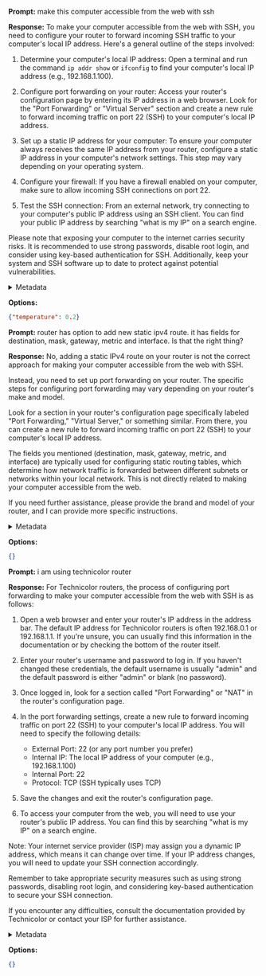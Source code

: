 **Prompt:**
make this computer accessible from the web with ssh


**Response:**
To make your computer accessible from the web with SSH, you need to configure your router to forward incoming SSH traffic to your computer's local IP address. Here's a general outline of the steps involved:

1. Determine your computer's local IP address: Open a terminal and run the command `ip addr show` or `ifconfig` to find your computer's local IP address (e.g., 192.168.1.100).

2. Configure port forwarding on your router: Access your router's configuration page by entering its IP address in a web browser. Look for the "Port Forwarding" or "Virtual Server" section and create a new rule to forward incoming traffic on port 22 (SSH) to your computer's local IP address.

3. Set up a static IP address for your computer: To ensure your computer always receives the same IP address from your router, configure a static IP address in your computer's network settings. This step may vary depending on your operating system.

4. Configure your firewall: If you have a firewall enabled on your computer, make sure to allow incoming SSH connections on port 22.

5. Test the SSH connection: From an external network, try connecting to your computer's public IP address using an SSH client. You can find your public IP address by searching "what is my IP" on a search engine.

Please note that exposing your computer to the internet carries security risks. It is recommended to use strong passwords, disable root login, and consider using key-based authentication for SSH. Additionally, keep your system and SSH software up to date to protect against potential vulnerabilities.

<details><summary>Metadata</summary>

- Duration: 9883 ms
- Datetime: 2023-08-16T09:28:07.599325
- Model: gpt-3.5-turbo-0613

</details>

**Options:**
```json
{"temperature": 0.2}
```

**Prompt:**
router has option to add new static ipv4 route. it has fields for destination, mask, gateway, metric and interface. Is that the right thing?

**Response:**
No, adding a static IPv4 route on your router is not the correct approach for making your computer accessible from the web with SSH. 

Instead, you need to set up port forwarding on your router. The specific steps for configuring port forwarding may vary depending on your router's make and model.

Look for a section in your router's configuration page specifically labeled "Port Forwarding," "Virtual Server," or something similar. From there, you can create a new rule to forward incoming traffic on port 22 (SSH) to your computer's local IP address.

The fields you mentioned (destination, mask, gateway, metric, and interface) are typically used for configuring static routing tables, which determine how network traffic is forwarded between different subnets or networks within your local network. This is not directly related to making your computer accessible from the web.

If you need further assistance, please provide the brand and model of your router, and I can provide more specific instructions.

<details><summary>Metadata</summary>

- Duration: 6323 ms
- Datetime: 2023-08-16T09:29:08.051868
- Model: gpt-3.5-turbo-0613

</details>

**Options:**
```json
{}
```

**Prompt:**
i am using technicolor router

**Response:**
For Technicolor routers, the process of configuring port forwarding to make your computer accessible from the web with SSH is as follows:

1. Open a web browser and enter your router's IP address in the address bar. The default IP address for Technicolor routers is often 192.168.0.1 or 192.168.1.1. If you're unsure, you can usually find this information in the documentation or by checking the bottom of the router itself.

2. Enter your router's username and password to log in. If you haven't changed these credentials, the default username is usually "admin" and the default password is either "admin" or blank (no password).

3. Once logged in, look for a section called "Port Forwarding" or "NAT" in the router's configuration page.

4. In the port forwarding settings, create a new rule to forward incoming traffic on port 22 (SSH) to your computer's local IP address. You will need to specify the following details:
   - External Port: 22 (or any port number you prefer)
   - Internal IP: The local IP address of your computer (e.g., 192.168.1.100)
   - Internal Port: 22
   - Protocol: TCP (SSH typically uses TCP)

5. Save the changes and exit the router's configuration page.

6. To access your computer from the web, you will need to use your router's public IP address. You can find this by searching "what is my IP" on a search engine. 

Note: Your internet service provider (ISP) may assign you a dynamic IP address, which means it can change over time. If your IP address changes, you will need to update your SSH connection accordingly.

Remember to take appropriate security measures such as using strong passwords, disabling root login, and considering key-based authentication to secure your SSH connection.

If you encounter any difficulties, consult the documentation provided by Technicolor or contact your ISP for further assistance.

<details><summary>Metadata</summary>

- Duration: 14157 ms
- Datetime: 2023-08-16T09:30:28.586264
- Model: gpt-3.5-turbo-0613

</details>

**Options:**
```json
{}
```

